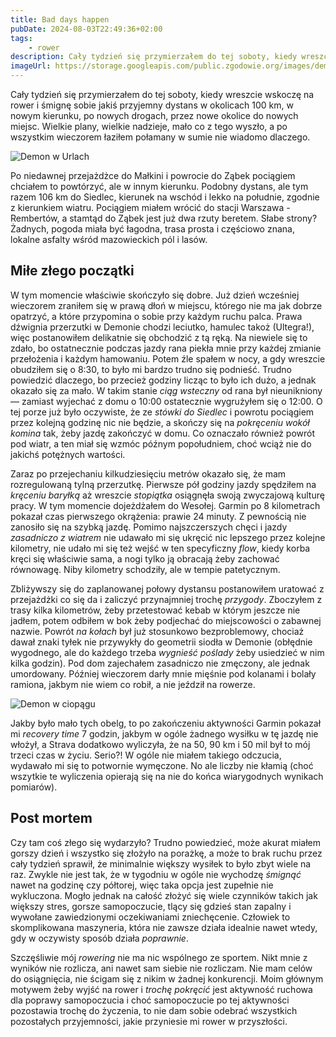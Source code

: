 ```yaml
---
title: Bad days happen
pubDate: 2024-08-03T22:49:36+02:00
tags:
    - rower
description: Cały tydzień się przymierzałem do tej soboty, kiedy wreszcie wskoczę na rower i śmignę sobie jakiś przyjemny dystans w okolicach 100 km, w nowym kierunku, po nowych drogach, przez nowe okolice do nowych miejsc. Wielkie plany, wielkie nadzieje, mało co z tego wyszło, a po wszystkim wieczorem łaziłem połamany w sumie nie wiadomo dlaczego.
imageUrl: https://storage.googleapis.com/public.zgodowie.org/images/demon-w-urlach.jpg
---
```


Cały tydzień się przymierzałem do tej soboty, kiedy wreszcie wskoczę na rower i śmignę sobie jakiś przyjemny dystans w okolicach 100 km, w nowym kierunku, po nowych drogach, przez nowe okolice do nowych miejsc. Wielkie plany, wielkie nadzieje, mało co z tego wyszło, a po wszystkim wieczorem łaziłem połamany w sumie nie wiadomo dlaczego.

![Demon w Urlach](https://storage.googleapis.com/public.zgodowie.org/images/demon-w-urlach.jpg 'Demon podczas jednej wspaniałej wycieczki w Urlach')

Po niedawnej przejażdżce do Małkini i powrocie do Ząbek pociągiem chciałem to powtórzyć, ale w innym kierunku. Podobny dystans, ale tym razem 106 km do Siedlec, kierunek na wschód i lekko na południe, zgodnie z kierunkiem wiatru. Pociągiem miałem wrócić do stacji Warszawa - Rembertów, a stamtąd do Ząbek jest już dwa rzuty beretem. Słabe strony? Żadnych, pogoda miała być łagodna, trasa prosta i częściowo znana, lokalne asfalty wśród mazowieckich pól i lasów.

## Miłe złego początki

W tym momencie właściwie skończyło się dobre. Już dzień wcześniej wieczorem zraniłem się w prawą dłoń w miejscu, którego nie ma jak dobrze opatrzyć, a które przypomina o sobie przy każdym ruchu palca. Prawa dźwignia przerzutki w Demonie chodzi leciutko, hamulec takoż (Ultegra!), więc postanowiłem delikatnie się obchodzić z tą ręką. Na niewiele się to zdało, bo ostatnecznie podczas jazdy rana piekła mnie przy każdej zmianie przełożenia i każdym hamowaniu. Potem źle spałem w nocy, a gdy wreszcie obudziłem się o 8:30, to było mi bardzo trudno się podnieść. Trudno powiedzić dlaczego, bo przecież godziny licząc to było ich dużo, a jednak okazało się za mało. W takim stanie _ciąg wsteczny_ od rana był nieunikniony &mdash; zamiast wyjechać z domu o 10:00 ostatecznie wygrużyłem się o 12:00. O tej porze już było oczywiste, że ze _stówki do Siedlec_ i powrotu pociągiem przez kolejną godzinę nic nie będzie, a skończy się na _pokręceniu wokół komina_ tak, żeby jazdę zakończyć w domu. Co oznaczało również powrót pod wiatr, a ten miał się wzmóc późnym popołudniem, choć wciąż nie do jakichś potężnych wartości.

Zaraz po przejechaniu kilkudziesięciu metrów okazało się, że mam rozregulowaną tylną przerzutkę. Pierwsze pół godziny jazdy spędziłem na _kręceniu baryłką_ aż wreszcie _stopiątka_ osiągnęła swoją zwyczajową kulturę pracy. W tym momencie dojeżdżałem do Wesołej. Garmin po 8 kilometrach pokazał czas pierwszego okrążenia: prawie 24 minuty. Z pewnością nie zanosiło się na szybką jazdę. Pomimo najszczerszych chęci i jazdy _zasadniczo z wiatrem_ nie udawało mi się ukręcić nic lepszego przez kolejne kilometry, nie udało mi się też wejść w ten specyficzny _flow_, kiedy korba kręci się właściwie sama, a nogi tylko ją obracają żeby zachować równowagę. Niby kilometry schodziły, ale w tempie patetycznym.

Zbliżywszy się do zaplanowanej połowy dystansu postanowiłem uratować z przejażdżki co się da i zaliczyć przynajmniej trochę _przygody_. Zboczyłem z trasy kilka kilometrów, żeby przetestować kebab w którym jeszcze nie jadłem, potem odbiłem w bok żeby podjechać do miejscowości o zabawnej nazwie. Powrót _na kołach_ był już stosunkowo bezproblemowy, chociaż dawał znaki tyłek nie przywykły do geometrii siodła w Demonie (obłędnie wygodnego, ale do każdego trzeba _wygnieść poślady_ żeby usiedzieć w nim kilka godzin). Pod dom zajechałem zasadniczo nie zmęczony, ale jednak umordowany. Później wieczorem darły mnie mięśnie pod kolanami i bolały ramiona, jakbym nie wiem co robił, a nie jeździł na rowerze.

![Demon w ciopągu](https://storage.googleapis.com/public.zgodowie.org/images/demon-w-ciopagu.jpg 'Wracamy z Demonem na wisząco w pociągu z Małkini')

Jakby było mało tych obelg, to po zakończeniu aktywności Garmin pokazał mi _recovery time_ 7 godzin, jakbym w ogóle żadnego wysiłku w tę jazdę nie włożył, a Strava dodatkowo wyliczyła, że na 50, 90 km i 50 mil był to mój trzeci czas w życiu. Serio?! W ogóle nie miałem takiego odczucia, wydawało mi się to potwornie wymęczone. No ale liczby nie kłamią (choć wszytkie te wyliczenia opierają się na nie do końca wiarygodnych wynikach pomiarów).

## Post mortem

Czy tam coś złego się wydarzyło? Trudno powiedzieć, może akurat miałem gorszy dzień i wszystko się złożyło na porażkę, a może to brak ruchu przez cały tydzień sprawił, że minimalnie większy wysiłek to było zbyt wiele na raz. Zwykle nie jest tak, że w tygodniu w ogóle nie wychodzę _śmignąć_ nawet na godzinę czy półtorej, więc taka opcja jest zupełnie nie wykluczona. Mogło jednak na całość złożyć się wiele czynników takich jak większy stres, gorsze samopoczucie, tlący się gdzieś stan zapalny i wywołane zawiedzionymi oczekiwaniami zniechęcenie. Człowiek to skomplikowana maszyneria, która nie zawsze działa idealnie nawet wtedy, gdy w oczywisty sposób działa _poprawnie_.

Szczęśliwie mój _rowering_ nie ma nic wspólnego ze sportem. Nikt mnie z wyników nie rozlicza, ani nawet sam siebie nie rozliczam. Nie mam celów do osiągnięcia, nie ścigam się z nikim w żadnej konkurencji. Moim głównym motywem żeby wyjść na rower i _trochę pokręcić_ jest aktywność ruchowa dla poprawy samopoczucia i choć samopoczucie po tej aktywności pozostawia trochę do życzenia, to nie dam sobie odebrać wszystkich pozostałych przyjemności, jakie przyniesie mi rower w przyszłości.
